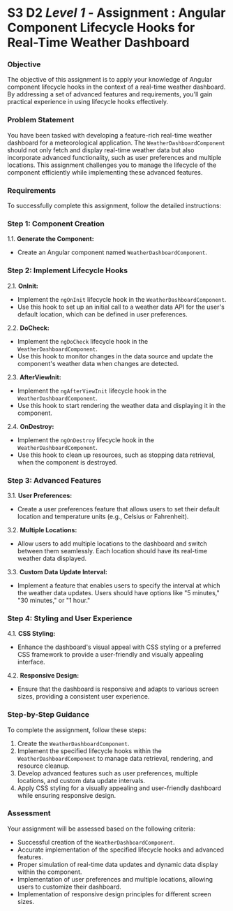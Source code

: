 # S3 D2 ***Level 1 -*** Assignment : Angular Component Lifecycle Hooks for Real-Time Weather Dashboard

### Objective

The objective of this assignment is to apply your knowledge of Angular component lifecycle hooks in the context of a real-time weather dashboard. By addressing a set of advanced features and requirements, you'll gain practical experience in using lifecycle hooks effectively.

### Problem Statement

You have been tasked with developing a feature-rich real-time weather dashboard for a meteorological application. The `WeatherDashboardComponent` should not only fetch and display real-time weather data but also incorporate advanced functionality, such as user preferences and multiple locations. This assignment challenges you to manage the lifecycle of the component efficiently while implementing these advanced features.

### Requirements

To successfully complete this assignment, follow the detailed instructions:

### Step 1: Component Creation

1.1. **Generate the Component:**

- Create an Angular component named `WeatherDashboardComponent`.

### Step 2: Implement Lifecycle Hooks

2.1. **OnInit:**

- Implement the `ngOnInit` lifecycle hook in the `WeatherDashboardComponent`.
- Use this hook to set up an initial call to a weather data API for the user's default location, which can be defined in user preferences.

2.2. **DoCheck:**

- Implement the `ngDoCheck` lifecycle hook in the `WeatherDashboardComponent`.
- Use this hook to monitor changes in the data source and update the component's weather data when changes are detected.

2.3. **AfterViewInit:**

- Implement the `ngAfterViewInit` lifecycle hook in the `WeatherDashboardComponent`.
- Use this hook to start rendering the weather data and displaying it in the component.

2.4. **OnDestroy:**

- Implement the `ngOnDestroy` lifecycle hook in the `WeatherDashboardComponent`.
- Use this hook to clean up resources, such as stopping data retrieval, when the component is destroyed.

### Step 3: Advanced Features

3.1. **User Preferences:**

- Create a user preferences feature that allows users to set their default location and temperature units (e.g., Celsius or Fahrenheit).

3.2. **Multiple Locations:**

- Allow users to add multiple locations to the dashboard and switch between them seamlessly. Each location should have its real-time weather data displayed.

3.3. **Custom Data Update Interval:**

- Implement a feature that enables users to specify the interval at which the weather data updates. Users should have options like "5 minutes," "30 minutes," or "1 hour."

### Step 4: Styling and User Experience

4.1. **CSS Styling:**

- Enhance the dashboard's visual appeal with CSS styling or a preferred CSS framework to provide a user-friendly and visually appealing interface.

4.2. **Responsive Design:**

- Ensure that the dashboard is responsive and adapts to various screen sizes, providing a consistent user experience.

### Step-by-Step Guidance

To complete the assignment, follow these steps:

1. Create the `WeatherDashboardComponent`.
2. Implement the specified lifecycle hooks within the `WeatherDashboardComponent` to manage data retrieval, rendering, and resource cleanup.
3. Develop advanced features such as user preferences, multiple locations, and custom data update intervals.
4. Apply CSS styling for a visually appealing and user-friendly dashboard while ensuring responsive design.

### Assessment

Your assignment will be assessed based on the following criteria:

- Successful creation of the `WeatherDashboardComponent`.
- Accurate implementation of the specified lifecycle hooks and advanced features.
- Proper simulation of real-time data updates and dynamic data display within the component.
- Implementation of user preferences and multiple locations, allowing users to customize their dashboard.
- Implementation of responsive design principles for different screen sizes.